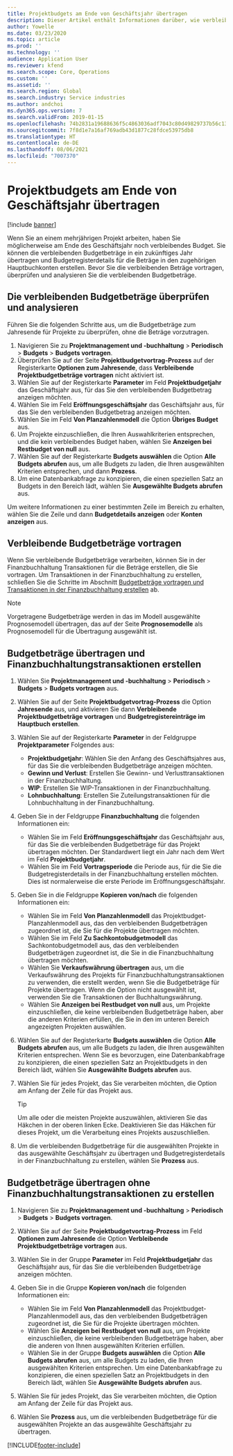 ```yaml
---
title: Projektbudgets am Ende von Geschäftsjahr übertragen
description: Dieser Artikel enthält Informationen darüber, wie verbleibende Budgetbeträge auf zukünftige Jahre übertragen und Details zum Budgetregister erstellt werden können.
author: Yowelle
ms.date: 03/23/2020
ms.topic: article
ms.prod: ''
ms.technology: ''
audience: Application User
ms.reviewer: kfend
ms.search.scope: Core, Operations
ms.custom: ''
ms.assetid: ''
ms.search.region: Global
ms.search.industry: Service industries
ms.author: andchoi
ms.dyn365.ops.version: 7
ms.search.validFrom: 2019-01-15
ms.openlocfilehash: 74b2831a19688636f5c4863036adf7043c80d49829737b56c131abb6998d6cb3
ms.sourcegitcommit: 7f8d1e7a16af769adb43d1877c28fdce53975db8
ms.translationtype: HT
ms.contentlocale: de-DE
ms.lasthandoff: 08/06/2021
ms.locfileid: "7007370"
---
```

# <a name="transfer-project-budgets-at-fiscal-year-end"></a>Projektbudgets am Ende von Geschäftsjahr übertragen

[!include [banner](../includes/banner.md)]

Wenn Sie an einem mehrjährigen Projekt arbeiten, haben Sie möglicherweise am Ende des Geschäftsjahr noch verbleibendes Budget. Sie können die verbleibenden Budgetbeträge in ein zukünftiges Jahr übertragen und Budgetregisterdetails für die Beträge in den zugehörigen Hauptbuchkonten erstellen. Bevor Sie die verbleibenden Beträge vortragen, überprüfen und analysieren Sie die verbleibenden Budgetbeträge.

## <a name="review-and-analyze-remaining-budget-amounts"></a>Die verbleibenden Budgetbeträge überprüfen und analysieren

Führen Sie die folgenden Schritte aus, um die Budgetbeträge zum Jahresende für Projekte zu überprüfen, ohne die Beträge vorzutragen.

1. Navigieren Sie zu **Projektmanagement und -buchhaltung** > **Periodisch** > **Budgets** > **Budgets vortragen**. 
2. Überprüfen Sie auf der Seite **Projektbudgetvortrag-Prozess** auf der Registerkarte **Optionen zum Jahresende**, dass **Verbleibende Projektbudgetbeträge vortragen** nicht aktiviert ist.
3. Wählen Sie auf der Registerkarte **Parameter** im Feld **Projektbudgetjahr** das Geschäftsjahr aus, für das Sie den verbleibenden Budgetbetrag anzeigen möchten. 
4. Wählen Sie im Feld **Eröffnungsgeschäftsjahr** das Geschäftsjahr aus, für das Sie den verbleibenden Budgetbetrag anzeigen möchten. 
5. Wählen Sie im Feld **Von Planzahlenmodell** die Option **Übriges Budget** aus. 
6. Um Projekte einzuschließen, die Ihren Auswahlkriterien entsprechen, und die kein verbleibendes Budget haben, wählen Sie **Anzeigen bei Restbudget von null** aus.  
7. Wählen Sie auf der Registerkarte **Budgets auswählen** die Option **Alle Budgets abrufen** aus, um alle Budgets zu laden, die Ihren ausgewählten Kriterien entsprechen, und dann **Prozess**. 
8. Um eine Datenbankabfrage zu konzipieren, die einen speziellen Satz an Budgets in den Bereich lädt, wählen Sie **Ausgewählte Budgets abrufen** aus.

Um weitere Informationen zu einer bestimmten Zeile im Bereich zu erhalten, wählen Sie die Zeile und dann **Budgetdetails anzeigen** oder **Konten anzeigen** aus.

## <a name="carry-forward-remaining-budget-amounts"></a>Verbleibende Budgetbeträge vortragen 

Wenn Sie verbleibende Budgetbeträge verarbeiten, können Sie in der Finanzbuchhaltung Transaktionen für die Beträge erstellen, die Sie vortragen. Um Transaktionen in der Finanzbuchhaltung zu erstellen, schließen Sie die Schritte im Abschnitt [Budgetbeträge vortragen und Transaktionen in der Finanzbuchhaltung erstellen](#carry-forward) ab. 

> [!NOTE]
> Vorgetragene Budgetbeträge werden in das im Modell ausgewählte Prognosemodell übertragen, das auf der Seite **Prognosemodelle** als Prognosemodell für die Übertragung ausgewählt ist.  

## <a name="carry-forward-budget-amounts-and-create-general-ledger-transactions"></a><a name="carry-forward"></a>Budgetbeträge übertragen und Finanzbuchhaltungstransaktionen erstellen

1.  Wählen Sie **Projektmanagement und -buchhaltung** > **Periodisch** > **Budgets** > **Budgets vortragen** aus. 
2. Wählen Sie auf der Seite **Projektbudgetvortrag-Prozess** die Option **Jahresende** aus, und aktivieren Sie dann **Verbleibende Projektbudgetbeträge vortragen** und **Budgetregistereinträge im Hauptbuch erstellen**. 
3. Wählen Sie auf der Registerkarte **Parameter** in der Feldgruppe **Projektparameter** Folgendes aus:

   - **Projektbudgetjahr**: Wählen Sie den Anfang des Geschäftsjahres aus, für das Sie die verbleibenden Budgetbeträge anzeigen möchten. 
   - **Gewinn und Verlust**: Erstellen Sie Gewinn- und Verlusttransaktionen in der Finanzbuchhaltung. 
   -  **WIP**: Erstellen Sie WIP-Transaktionen in der Finanzbuchhaltung.
   -  **Lohnbuchhaltung**: Erstellen Sie Zuteilungstransaktionen für die Lohnbuchhaltung in der Finanzbuchhaltung. 

5. Geben Sie in der Feldgruppe **Finanzbuchhaltung** die folgenden Informationen ein: 

   - Wählen Sie im Feld **Eröffnungsgeschäftsjahr** das Geschäftsjahr aus, für das Sie die verbleibenden Budgetbeträge für das Projekt übertragen möchten. Der Standardwert liegt ein Jahr nach dem Wert im Feld **Projektbudgetjahr**.
   -  Wählen Sie im Feld **Vortragsperiode** die Periode aus, für die Sie die Budgetregisterdetails in der Finanzbuchhaltung erstellen möchten. Dies ist normalerweise die erste Periode im Eröffnungsgeschäftsjahr.

6. Geben Sie in die Feldgruppe **Kopieren von/nach** die folgenden Informationen ein:

   - Wählen Sie im Feld **Von Planzahlenmodell** das Projektbudget-Planzahlenmodell aus, das den verbleibenden Budgetbeträgen zugeordnet ist, die Sie für die Projekte übertragen möchten. 
   - Wählen Sie im Feld **Zu Sachkontobudgetmodell** das Sachkontobudgetmodell aus, das den verbleibenden Budgetbeträgen zugeordnet ist, die Sie in die Finanzbuchhaltung übertragen möchten. 
   -  Wählen Sie **Verkaufswährung übertragen** aus, um die Verkaufswährung des Projekts für Finanzbuchhaltungstransaktionen zu verwenden, die erstellt werden, wenn Sie die Budgetbeträge für Projekte übertragen. Wenn die Option nicht ausgewählt ist, verwenden Sie die Transaktionen der Buchhaltungswährung. 
   -  Wählen Sie **Anzeigen bei Restbudget von null** aus, um Projekte einzuschließen, die keine verbleibenden Budgetbeträge haben, aber die anderen Kriterien erfüllen, die Sie in den im unteren Bereich angezeigten Projekten auswählen.

7. Wählen Sie auf der Registerkarte **Budgets auswählen** die Option **Alle Budgets abrufen** aus, um alle Budgets zu laden, die Ihren ausgewählten Kriterien entsprechen. Wenn Sie es bevorzugen, eine Datenbankabfrage zu konzipieren, die einen speziellen Satz an Projektbudgets in den Bereich lädt, wählen Sie **Ausgewählte Budgets abrufen** aus.
8. Wählen Sie für jedes Projekt, das Sie verarbeiten möchten, die Option am Anfang der Zeile für das Projekt aus.

    > [!TIP]
    > Um alle oder die meisten Projekte auszuwählen, aktivieren Sie das Häkchen in der oberen linken Ecke. Deaktivieren Sie das Häkchen für dieses Projekt, um die Verarbeitung eines Projekts auszuschließen.

9. Um die verbleibenden Budgetbeträge für die ausgewählten Projekte in das ausgewählte Geschäftsjahr zu übertragen und Budgetregisterdetails in der Finanzbuchhaltung zu erstellen, wählen Sie **Prozess** aus.

## <a name="carry-forward-budget-amounts-without-creating-general-ledger-transactions"></a>Budgetbeträge übertragen ohne Finanzbuchhaltungstransaktionen zu erstellen

1. Navigieren Sie zu **Projektmanagement und -buchhaltung** > **Periodisch** > **Budgets** > **Budgets vortragen**.
2. Wählen Sie auf der Seite **Projektbudgetvortrag-Prozess** im Feld **Optionen zum Jahresende** die Option **Verbleibende Projektbudgetbeträge vortragen** aus.
3. Wählen Sie in der Gruppe **Parameter** im Feld **Projektbudgetjahr** das Geschäftsjahr aus, für das Sie die verbleibenden Budgetbeträge anzeigen möchten.
4. Geben Sie in die Gruppe **Kopieren von/nach** die folgenden Informationen ein:

   - Wählen Sie im Feld **Von Planzahlenmodell** das Projektbudget-Planzahlenmodell aus, das den verbleibenden Budgetbeträgen zugeordnet ist, die Sie für die Projekte übertragen möchten. 
   - Wählen Sie **Anzeigen bei Restbudget von null** aus, um Projekte einzuschließen, die keine verbleibenden Budgetbeträge haben, aber die anderen von Ihnen ausgewählten Kriterien erfüllen.
   - Wählen Sie in der Gruppe **Budgets auswählen** die Option **Alle Budgets abrufen** aus, um alle Budgets zu laden, die Ihren ausgewählten Kriterien entsprechen. Um eine Datenbankabfrage zu konzipieren, die einen speziellen Satz an Projektbudgets in den Bereich lädt, wählen Sie **Ausgewählte Budgets abrufen** aus.

5. Wählen Sie für jedes Projekt, das Sie verarbeiten möchten, die Option am Anfang der Zeile für das Projekt aus. 
6. Wählen Sie **Prozess** aus, um die verbleibenden Budgetbeträge für die ausgewählten Projekte an das ausgewählte Geschäftsjahr zu übertragen.



[!INCLUDE[footer-include](../includes/footer-banner.md)]